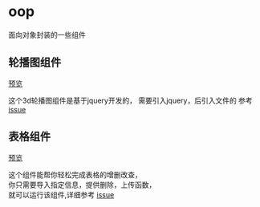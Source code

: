 # oop
面向对象封装的一些组件

## 轮播图组件
<a href="http://tclound.com/oop/%E5%B9%BB%E7%81%AF%E7%89%87%E6%8F%92%E4%BB%B6%E5%BC%80%E5%8F%91/show.html">预览</a>

这个3d轮播图组件是基于jquery开发的，
需要引入jquery，后引入文件的
参考<a href="https://github.com/codingXiaoZ/oop/issues/2">issue</a>


## 表格组件

<a href="http://tclound.com/oop/%E8%A1%A8%E6%A0%BC%E6%8F%92%E4%BB%B6/customer/musicList.html">预览</a><br>

这个组件能帮你轻松完成表格的增删改查，<br>
你只需要导入指定信息，提供删除，上传函数，<br>
就可以运行该组件,详细参考
<a href="https://github.com/codingXiaoZ/oop/issues/1">issue</a>


  
